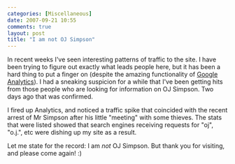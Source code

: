 ```yaml
---
categories: [Miscellaneous]
date: 2007-09-21 10:55
comments: true
layout: post
title: "I am not OJ Simpson"
---
```

In recent weeks I've seen interesting patterns of traffic to the site. I have been trying to figure out exactly what leads people here, but it has been a hard thing to put a finger on (despite the amazing functionality of <a href="http://www.google.com/analytics" title="Google Analytics">Google Analytics</a>). I had a sneaking suspicion for a while that I've been getting hits from those people who are looking for information on OJ Simpson. Two days ago that was confirmed.

I fired up Analytics, and noticed a traffic spike that coincided with the recent arrest of Mr Simpson after his little "meeting" with some thieves. The stats that were listed showed that search engines receiving requests for "oj", "o.j.", etc were dishing up my site as a result.

Let me state for the record: I am <em>not</em> OJ Simpson. But thank you for visiting, and please come again! :)
